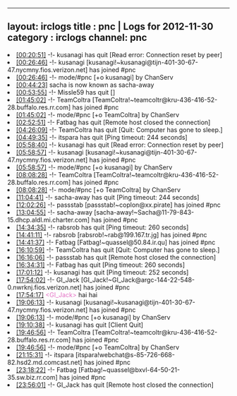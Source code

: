
---
layout: irclogs
title : pnc | Logs for 2012-11-30
category : irclogs
channel: pnc
---
<li class="logitem"><a href="#00:20:51" name="00:20:51" class="time">[00:20:51]</a> -!- <span class="quit">kusanagi</span> has quit [Read error: Connection reset by peer] </li>
<li class="logitem"><a href="#00:26:46" name="00:26:46" class="time">[00:26:46]</a> -!- <span class="join">kusanagi</span> [kusanagi!~kusanagi@tijn-401-30-67-47.nycmny.fios.verizon.net] has joined #pnc </li>
<li class="logitem"><a href="#00:26:46" name="00:26:46" class="time">[00:26:46]</a> -!- mode/<span class="mode">#pnc</span> [+o kusanagi] by ChanServ </li>
<li class="logitem"><a href="#00:44:23" name="00:44:23" class="time">[00:44:23]</a> <span class="nick">sacha</span> is now known as <span class="nick">sacha-away</span> </li>
<li class="logitem"><a href="#00:53:55" name="00:53:55" class="time">[00:53:55]</a> -!- <span class="quit">Missle59</span> has quit [] </li>
<li class="logitem"><a href="#01:45:02" name="01:45:02" class="time">[01:45:02]</a> -!- <span class="join">TeamColtra</span> [TeamColtra!~teamcoltr@kru-436-416-52-28.buffalo.res.rr.com] has joined #pnc </li>
<li class="logitem"><a href="#01:45:02" name="01:45:02" class="time">[01:45:02]</a> -!- mode/<span class="mode">#pnc</span> [+o TeamColtra] by ChanServ </li>
<li class="logitem"><a href="#02:52:51" name="02:52:51" class="time">[02:52:51]</a> -!- <span class="quit">Fatbag</span> has quit [Remote host closed the connection] </li>
<li class="logitem"><a href="#04:26:09" name="04:26:09" class="time">[04:26:09]</a> -!- <span class="quit">TeamColtra</span> has quit [Quit: Computer has gone to sleep.] </li>
<li class="logitem"><a href="#04:49:35" name="04:49:35" class="time">[04:49:35]</a> -!- <span class="quit">itspara</span> has quit [Ping timeout: 244 seconds] </li>
<li class="logitem"><a href="#05:58:40" name="05:58:40" class="time">[05:58:40]</a> -!- <span class="quit">kusanagi</span> has quit [Read error: Connection reset by peer] </li>
<li class="logitem"><a href="#05:58:57" name="05:58:57" class="time">[05:58:57]</a> -!- <span class="join">kusanagi</span> [kusanagi!~kusanagi@tijn-401-30-67-47.nycmny.fios.verizon.net] has joined #pnc </li>
<li class="logitem"><a href="#05:58:57" name="05:58:57" class="time">[05:58:57]</a> -!- mode/<span class="mode">#pnc</span> [+o kusanagi] by ChanServ </li>
<li class="logitem"><a href="#08:08:28" name="08:08:28" class="time">[08:08:28]</a> -!- <span class="join">TeamColtra</span> [TeamColtra!~teamcoltr@kru-436-416-52-28.buffalo.res.rr.com] has joined #pnc </li>
<li class="logitem"><a href="#08:08:28" name="08:08:28" class="time">[08:08:28]</a> -!- mode/<span class="mode">#pnc</span> [+o TeamColtra] by ChanServ </li>
<li class="logitem"><a href="#11:04:41" name="11:04:41" class="time">[11:04:41]</a> -!- <span class="quit">sacha-away</span> has quit [Ping timeout: 244 seconds] </li>
<li class="logitem"><a href="#12:02:26" name="12:02:26" class="time">[12:02:26]</a> -!- <span class="join">passstab</span> [passstab!~coplon@xx.pirate] has joined #pnc </li>
<li class="logitem"><a href="#13:04:55" name="13:04:55" class="time">[13:04:55]</a> -!- <span class="join">sacha-away</span> [sacha-away!~Sacha@11-79-843-15.dhcp.aldl.mi.charter.com] has joined #pnc </li>
<li class="logitem"><a href="#14:34:35" name="14:34:35" class="time">[14:34:35]</a> -!- <span class="quit">rabsrob</span> has quit [Ping timeout: 260 seconds] </li>
<li class="logitem"><a href="#14:41:11" name="14:41:11" class="time">[14:41:11]</a> -!- <span class="join">rabsrob</span> [rabsrob!~rab@199.167.tr.jg] has joined #pnc </li>
<li class="logitem"><a href="#14:41:37" name="14:41:37" class="time">[14:41:37]</a> -!- <span class="join">Fatbag</span> [Fatbag!~quassel@50.84.ir.qu] has joined #pnc </li>
<li class="logitem"><a href="#16:10:59" name="16:10:59" class="time">[16:10:59]</a> -!- <span class="quit">TeamColtra</span> has quit [Quit: Computer has gone to sleep.] </li>
<li class="logitem"><a href="#16:16:06" name="16:16:06" class="time">[16:16:06]</a> -!- <span class="quit">passstab</span> has quit [Remote host closed the connection] </li>
<li class="logitem"><a href="#16:34:31" name="16:34:31" class="time">[16:34:31]</a> -!- <span class="quit">Fatbag</span> has quit [Ping timeout: 260 seconds] </li>
<li class="logitem"><a href="#17:01:12" name="17:01:12" class="time">[17:01:12]</a> -!- <span class="quit">kusanagi</span> has quit [Ping timeout: 252 seconds] </li>
<li class="logitem"><a href="#17:54:02" name="17:54:02" class="time">[17:54:02]</a> -!- <span class="join">GI_Jack</span> [GI_Jack!~GI_Jack@argc-144-22-548-0.nwrknj.fios.verizon.net] has joined #pnc </li>
<li class="logitem"><a href="#17:54:17" name="17:54:17" class="time">[17:54:17]</a> <span class="person" style="color:#e573c6">&lt;GI_Jack&gt;</span> hai hai </li>
<li class="logitem"><a href="#19:06:13" name="19:06:13" class="time">[19:06:13]</a> -!- <span class="join">kusanagi</span> [kusanagi!~kusanagi@tijn-401-30-67-47.nycmny.fios.verizon.net] has joined #pnc </li>
<li class="logitem"><a href="#19:06:13" name="19:06:13" class="time">[19:06:13]</a> -!- mode/<span class="mode">#pnc</span> [+o kusanagi] by ChanServ </li>
<li class="logitem"><a href="#19:10:38" name="19:10:38" class="time">[19:10:38]</a> -!- <span class="quit">kusanagi</span> has quit [Client Quit] </li>
<li class="logitem"><a href="#19:46:56" name="19:46:56" class="time">[19:46:56]</a> -!- <span class="join">TeamColtra</span> [TeamColtra!~teamcoltr@kru-436-416-52-28.buffalo.res.rr.com] has joined #pnc </li>
<li class="logitem"><a href="#19:46:56" name="19:46:56" class="time">[19:46:56]</a> -!- mode/<span class="mode">#pnc</span> [+o TeamColtra] by ChanServ </li>
<li class="logitem"><a href="#21:15:31" name="21:15:31" class="time">[21:15:31]</a> -!- <span class="join">itspara</span> [itspara!webchat@s-85-726-668-82.hsd2.md.comcast.net] has joined #pnc </li>
<li class="logitem"><a href="#23:18:22" name="23:18:22" class="time">[23:18:22]</a> -!- <span class="join">Fatbag</span> [Fatbag!~quassel@bxvl-64-50-21-35.sw.biz.rr.com] has joined #pnc </li>
<li class="logitem"><a href="#23:56:01" name="23:56:01" class="time">[23:56:01]</a> -!- <span class="quit">GI_Jack</span> has quit [Remote host closed the connection] </li>


